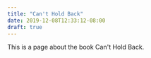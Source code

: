 ```yaml
---
title: "Can't Hold Back"
date: 2019-12-08T12:33:12-08:00
draft: true
---
```


This is a page about the book Can't Hold Back.